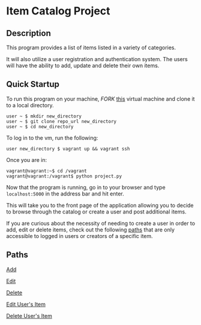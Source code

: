 # Item Catalog Project

## Description
This program provides a list of items listed in a variety of categories.

It will also utilize a user registration and authentication system. The users will have the ability to add, update and delete their own items. 

## Quick Startup
To run this program on your machine, _FORK_ [this](https://github.com/jtruelas/Item-Catalog-Project.git) virtual machine and clone it to a local directory.
```
user ~ $ mkdir new_directory
user ~ $ git clone repo_url new_directory
user ~ $ cd new_directory
```
To log in to the vm, run the following:
```
user new_directory $ vagrant up && vagrant ssh
```
Once you are in:
```
vagrant@vagrant:~$ cd /vagrant
vagrant@vagrant:/vagrant$ python project.py
```
Now that the program is running, go in to your browser and type ```localhost:5000``` in the address bar and hit enter.

This will take you to the front page of the application allowing you to decide to browse through the catalog or create a user and post additional items.

If you are curious about the necessity of needing to create a user in order to add, edit or delete items, check out the following [paths](https://github.com/jtruelas/Item-Catalog-Project.git#paths) that are only accessible to logged in users or creators of a specific item.

## Paths
[Add](http://localhost:5000/categories/new)

[Edit](http://localhost:5000/categories/edit)

[Delete](http://localhost:5000/categories/delete)

[Edit User's Item](http://localhost:5000/1/items/1/edit)

[Delete User's Item](http://localhost:5000/1/items/1/delete)